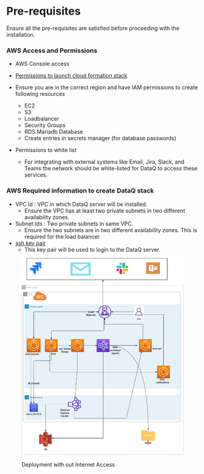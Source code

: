 # Pre-requisites

Ensure all the pre-requisites are satisfied before proceeding with the installation.

### AWS Access and Permissions

* AWS Console access
* [Permissions to launch cloud formation stack](https://docs.aws.amazon.com/AWSCloudFormation/latest/UserGuide/cfn-using-console.html)
*   Ensure you are in the correct region and have IAM permissions to create following resources &#x20;

    * EC2
    * S3
    * Loadbalancer
    * Security Groups
    * RDS Mariadb Database
    * Create entries in secrets manager (for database passwords)


* Permissions to white list&#x20;
  * For integrating with external systems like Email, Jira, Slack, and Teams the network should be white-listed for DataQ to access these services.  &#x20;

### AWS Required information to create DataQ stack



* VPC Id : VPC in which DataQ server will be installed.
  * Ensure the VPC has at least two private subnets in two different availability zones.&#x20;
* Subnet Ids : Two private subnets in same VPC.&#x20;
  * Ensure the two subnets are in two different availability zones. This is required for the load balancer.&#x20;
* [ssh key pair ](https://docs.aws.amazon.com/AWSEC2/latest/UserGuide/ec2-key-pairs.html)
  * &#x20;This key pair will be used to login to the DataQ server.





<figure><img src="../../../.gitbook/assets/Dataq_without_internet_security_architecture_diagram.drawio.png" alt=""><figcaption><p>Deployment with out Internet Access</p></figcaption></figure>





